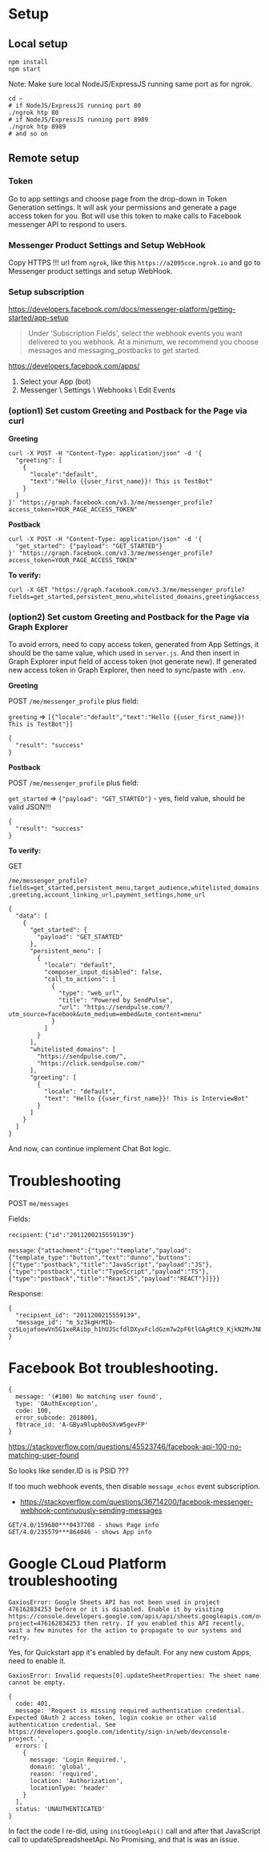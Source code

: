 # Setup

## Local setup

```
npm install
npm start
```

Note: Make sure local NodeJS/ExpressJS running same port as for ngrok.

```
cd ~
# if NodeJS/ExpressJS running port 80
./ngrok htp 80
# if NodeJS/ExpressJS running port 8989
./ngrok htp 8989
# and so on
```

## Remote setup

### Token
Go to app settings and choose page from the drop-down in Token Generation settings.
It will ask your permissions and generate a page access token for you.
Bot will use this token to make calls to Facebook messenger API to respond to users.

### Messenger Product Settings and Setup WebHook

Copy HTTPS !!! url from `ngrok`, like this `https://a2095cce.ngrok.io` and go to Messenger product settings and setup WebHook.

### Setup subscription

https://developers.facebook.com/docs/messenger-platform/getting-started/app-setup

> Under 'Subscription Fields', select the webhook events you want delivered to you webhook. At a minimum, we recommend you choose messages and messaging_postbacks to get started.

https://developers.facebook.com/apps/

1) Select your App (bot)
2) Messenger \ Settings \ Webhooks \ Edit Events

### (option1) Set custom Greeting and Postback for the Page via curl

**Greeting**

```
curl -X POST -H "Content-Type: application/json" -d '{
  "greeting": [
    {
      "locale":"default",
      "text":"Hello {{user_first_name}}! This is TestBot"
    }
  ]
}' "https://graph.facebook.com/v3.3/me/messenger_profile?access_token=YOUR_PAGE_ACCESS_TOKEN"
```

**Postback**

```
curl -X POST -H "Content-Type: application/json" -d '{
  "get_started": {"payload": "GET_STARTED"}
}' "https://graph.facebook.com/v3.3/me/messenger_profile?access_token=YOUR_PAGE_ACCESS_TOKEN"
```

**To verify:**

```
curl -X GET "https://graph.facebook.com/v3.3/me/messenger_profile?fields=get_started,persistent_menu,whitelisted_domains,greeting&access_token=YOUR_PAGE_ACCESS_TOKEN
```


### (option2) Set custom Greeting and Postback for the Page via Graph Explorer

To avoid errors, need to copy access token, generated from App Settings, it should be the same value, which used in `server.js`.
And then insert in Graph Explorer input field of access token (not generate new).
If generated new access token in Graph Explorer, then need to sync/paste with `.env`.

**Greeting**

POST `/me/messenger_profile` plus field:

`greeting` => `[{"locale":"default","text":"Hello {{user_first_name}}! This is TestBot"}]`

```
{
  "result": "success"
}
```

**Postback**

POST `/me/messenger_profile` plus field:

`get_started` => `{"payload": "GET_STARTED"}` - yes, field value, should be valid JSON!!!

```
{
  "result": "success"
}
```


**To verify:**

GET

`/me/messenger_profile?fields=get_started,persistent_menu,target_audience,whitelisted_domains,greeting,account_linking_url,payment_settings,home_url`


```
{
  "data": [
    {
      "get_started": {
        "payload": "GET_STARTED"
      },
      "persistent_menu": [
        {
          "locale": "default",
          "composer_input_disabled": false,
          "call_to_actions": [
            {
              "type": "web_url",
              "title": "Powered by SendPulse",
              "url": "https://sendpulse.com/?utm_source=facebook&utm_medium=embed&utm_content=menu"
            }
          ]
        }
      ],
      "whitelisted_domains": [
        "https://sendpulse.com/",
        "https://click.sendpulse.com/"
      ],
      "greeting": [
        {
          "locale": "default",
          "text": "Hello {{user_first_name}}! This is InterviewBot"
        }
      ]
    }
  ]
}
```

And now, can continue implement Chat Bot logic.


# Troubleshooting

POST `me/messages`

Fields:

`recipient`: `{"id":"2011200215559139"}`

`message`: `{"attachment":{"type":"template","payload":{"template_type":"button","text":"dunno","buttons":[{"type":"postback","title":"JavaScript","payload":"JS"},{"type":"postback","title":"TypeScript","payload":"TS"},{"type":"postback","title":"ReactJS","payload":"REACT"}]}}}`

Response:

```
{
  "recipient_id": "2011200215559139",
  "message_id": "m_5z3kgHrMIb-cz5LojafoewVn5G1xeRAibp_h1hUJScfdlDXyxFcldGzm7w2pF6tlGAgRtC9_KjkN2MvJNBt16w"
}
```


# Facebook Bot troubleshooting.

```
{
  message: '(#100) No matching user found',
  type: 'OAuthException',
  code: 100,
  error_subcode: 2018001,
  fbtrace_id: 'A-GBya9lupb0oSXvW5gevFP'
}
```

https://stackoverflow.com/questions/45523746/facebook-api-100-no-matching-user-found

So looks like sender.ID is is PSID ???


If too much webhook events, then disable `message_echos` event subscription.
- https://stackoverflow.com/questions/36714200/facebook-messenger-webhook-continuously-sending-messages


```
GET/4.0/159680***0437708 - shows Page info
GET/4.0/235579***864046 - shows App info
```

# Google CLoud Platform troubleshooting

```
GaxiosError: Google Sheets API has not been used in project 476162834253 before or it is disabled. Enable it by visiting https://console.developers.google.com/apis/api/sheets.googleapis.com/overview?project=476162834253 then retry. If you enabled this API recently, wait a few minutes for the action to propagate to our systems and retry.
```

Yes, for Quickstart app it's enabled by default. For any new custom Apps, need to enable it.


```
GaxiosError: Invalid requests[0].updateSheetProperties: The sheet name cannot be empty.
```

```
{
  code: 401,
  message: 'Request is missing required authentication credential. Expected OAuth 2 access token, login cookie or other valid authentication credential. See https://developers.google.com/identity/sign-in/web/devconsole-project.',
  errors: [
    {
      message: 'Login Required.',
      domain: 'global',
      reason: 'required',
      location: 'Authorization',
      locationType: 'header'
    }
  ],
  status: 'UNAUTHENTICATED'
}
```

In fact the code I re-did, using `initGoogleApi()` call and after that JavaScript call to updateSpreadsheetApi.
No Promising, and that is was an issue.

